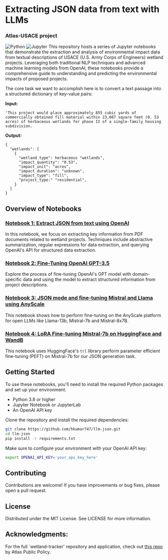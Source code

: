 # Extracting JSON data from text with LLMs

### Atlas-USACE project

![Python](https://img.shields.io/badge/python-3.8+-blue.svg) ![Jupyter](https://img.shields.io/badge/Jupyter-Notebooks-orange.svg) 
This repository hosts a series of Jupyter notebooks that demonstrate the extraction and analysis of environmental impact data from textual descriptions of USACE (U.S. Army Corps of Engineers) wetland projects. Leveraging both traditional NLP techniques and advanced machine learning models from OpenAI, these notebooks provide a comprehensive guide to understanding and predicting the environmental impacts of proposed projects.

The core task we want to accomplish here is to convert a text passage into a structured dictionary of key-value pairs:

**Input:**
```
'This project would place approximately 855 cubic yards of commercially obtained fill material within 23,087 square feet (0. 53 acres) of herbaceous wetlands for phase II of a single-family housing subdivision.
```

**Output:**
```
{
  "wetlands": [
    {
      "wetland_type": herbaceous "wetlands",
      "impact_quantity": "0.53",
      "impact_unit": "acres",
      "impact_duration": "unknown",
      "impact_type": "fill",
      "project_type:" "residential",
    }
  ]
}

```


## Overview of Notebooks

### [Notebook 1: Extract JSON from text using OpenAI](#)
In this notebook, we focus on extracting key information from PDF documents related to wetland projects. Techniques include abstractive summarization, regular expressions for data extraction, and querying OpenAI's API for structured data extraction.

### [Notebook 2: Fine-Tuning OpenAI GPT-3.5](#)
Explore the process of fine-tuning OpenAI's GPT model with domain-specific data and using the model to extract structured information from project descriptions.

### [Notebook 3: JSON mode and fine-tuning Mistral and Llama using AnyScale](#)
This notebook shows how to perform fine-tuning on the AnyScale platform for open LLMs like Llama-13b, Mistral-7b and Mistral-8x7B.

### [Notebook 4: LoRA Fine-tuning Mistral-7b on HuggingFace and WandB](#)
This notebook uses HuggingFace's `trl` library perform parameter efficient fine-tuning (PEFT) on Mistral-7b for our JSON generation task.

## Getting Started

To use these notebooks, you'll need to install the required Python packages and set up your environment.

- Python 3.8 or higher
- Jupyter Notebook or JupyterLab
- An OpenAI API key

Clone the repository and install the required dependencies:

```bash
git clone https://github.com/hkumar747/llm-json.git
cd llm-json
pip install -r requirements.txt
```

Make sure to configure your environment with your OpenAI API key:

```bash
export OPENAI_API_KEY='your_api_key_here'
```

## Contributing
Contributions are welcome! If you have improvements or bug fixes, please open a pull request.

## License
Distributed under the MIT License. See LICENSE for more information.

## Acknowledgments:
For the full `wetland-tracker' repository and application, check out [this repo](https://github.com/AtlasPublicPolicy/wetlands-tracker/tree/main) by Atlas Public Policy.
